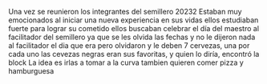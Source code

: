 Una vez se reunieron los integrantes del semillero 20232
Estaban muy emocionados al iniciar una nueva experiencia en sus vidas
ellos estudiaban fuerte para lograr su cometido
ellos buscaban celebrar el día del maestro al facilitador del semillero
ya que se les olvida las fechas y no le dijeron nada al facilitador el dia que era 
pero olvidaron y le deben 7 cervezas, una por cada uno
las cevezas negras eran sus favoritas, y quien lo diría, encontró la block
La idea es irlas a tomar a la curva
tambien quieren comer pizza y hamburguesa 